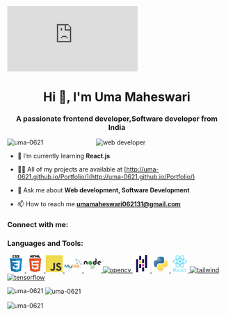 [![Masterhead](https://www.freepik.com/premium-photo/desktop-source-code-wallpaper-by-computer-language-with-coding-programming_2920104.htm?epik=dj0yJnU9MUR0Yk5xQXFYNk55dmdvbE5sOXBMRDdreWgxT1JzdEImcD0wJm49MEFtTWY0Z3RXaEc5Y0NyVjlReUZKZyZ0PUFBQUFBR2dMVWtB)](uma-0621)
<h1 align="center">Hi 👋, I'm Uma Maheswari</h1>
<h3 align="center">A passionate frontend developer,Software developer from India</h3>
<img align="right" alt="web developer" width="300" src="https://iconscout.com/lottie-animations/female-web-developer">
<p align="left"> <img src="https://komarev.com/ghpvc/?username=uma-0621&label=Profile%20views&color=0e75b6&style=flat" alt="uma-0621" /> </p>

- 🌱 I’m currently learning **React.js**

- 👨‍💻 All of my projects are available at [http://uma-0621.github.io/Portfolio/](http://uma-0621.github.io/Portfolio/)

- 💬 Ask me about **Web development, Software Development**

- 📫 How to reach me **umamaheswari062131@gmail.com**

<h3 align="left">Connect with me:</h3>
<p align="left">
</p>

<h3 align="left">Languages and Tools:</h3>
<p align="left"> <a href="https://www.w3schools.com/css/" target="_blank" rel="noreferrer"> <img src="https://raw.githubusercontent.com/devicons/devicon/master/icons/css3/css3-original-wordmark.svg" alt="css3" width="40" height="40"/> </a> <a href="https://www.w3.org/html/" target="_blank" rel="noreferrer"> <img src="https://raw.githubusercontent.com/devicons/devicon/master/icons/html5/html5-original-wordmark.svg" alt="html5" width="40" height="40"/> </a> <a href="https://developer.mozilla.org/en-US/docs/Web/JavaScript" target="_blank" rel="noreferrer"> <img src="https://raw.githubusercontent.com/devicons/devicon/master/icons/javascript/javascript-original.svg" alt="javascript" width="40" height="40"/> </a> <a href="https://www.mysql.com/" target="_blank" rel="noreferrer"> <img src="https://raw.githubusercontent.com/devicons/devicon/master/icons/mysql/mysql-original-wordmark.svg" alt="mysql" width="40" height="40"/> </a> <a href="https://nodejs.org" target="_blank" rel="noreferrer"> <img src="https://raw.githubusercontent.com/devicons/devicon/master/icons/nodejs/nodejs-original-wordmark.svg" alt="nodejs" width="40" height="40"/> </a> <a href="https://opencv.org/" target="_blank" rel="noreferrer"> <img src="https://www.vectorlogo.zone/logos/opencv/opencv-icon.svg" alt="opencv" width="40" height="40"/> </a> <a href="https://pandas.pydata.org/" target="_blank" rel="noreferrer"> <img src="https://raw.githubusercontent.com/devicons/devicon/2ae2a900d2f041da66e950e4d48052658d850630/icons/pandas/pandas-original.svg" alt="pandas" width="40" height="40"/> </a> <a href="https://www.python.org" target="_blank" rel="noreferrer"> <img src="https://raw.githubusercontent.com/devicons/devicon/master/icons/python/python-original.svg" alt="python" width="40" height="40"/> </a> <a href="https://reactjs.org/" target="_blank" rel="noreferrer"> <img src="https://raw.githubusercontent.com/devicons/devicon/master/icons/react/react-original-wordmark.svg" alt="react" width="40" height="40"/> </a> <a href="https://tailwindcss.com/" target="_blank" rel="noreferrer"> <img src="https://www.vectorlogo.zone/logos/tailwindcss/tailwindcss-icon.svg" alt="tailwind" width="40" height="40"/> </a> <a href="https://www.tensorflow.org" target="_blank" rel="noreferrer"> <img src="https://www.vectorlogo.zone/logos/tensorflow/tensorflow-icon.svg" alt="tensorflow" width="40" height="40"/> </a> </p>

<p><img align="left" src="https://github-readme-stats.vercel.app/api/top-langs?username=uma-0621&show_icons=true&locale=en&layout=compact" alt="uma-0621" /></p>

<p>&nbsp;<img align="center" src="https://github-readme-stats.vercel.app/api?username=uma-0621&show_icons=true&locale=en" alt="uma-0621" /></p>

<p><img align="center" src="https://github-readme-streak-stats.herokuapp.com/?user=uma-0621&" alt="uma-0621" /></p>


<!--
**Uma-0621/uma-0621** is a ✨ _special_ ✨ repository because its `README.md` (this file) appears on your GitHub profile.

Here are some ideas to get you started:

- 🔭 I’m currently working on ...
- 🌱 I’m currently learning ...
- 👯 I’m looking to collaborate on ...
- 🤔 I’m looking for help with ...
- 💬 Ask me about ...
- 📫 How to reach me: ...
- 😄 Pronouns: ...
- ⚡ Fun fact: ...
-->
